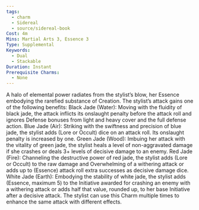```yaml
---
tags:
  - charm
  - Sidereal
  - source/sidereal-book
Cost: 4m
Mins: Martial Arts 3, Essence 3
Type: Supplemental
Keywords:
  - Dual
  - Stackable
Duration: Instant
Prerequisite Charms:
  - None
---
```

A halo of elemental power radiates from the stylist’s blow, her Essence embodying the rarefied substance of Creation. The stylist’s attack gains one of the following benefits: Black Jade (Water): Moving with the fluidity of black jade, the attack inflicts its onslaught penalty before the attack roll and ignores Defense bonuses from light and heavy cover and the full defense action. Blue Jade (Air): Striking with the swiftness and precision of blue jade, the stylist adds (Lore or Occult) dice on an attack roll. Its onslaught penalty is increased by one. Green Jade (Wood): Imbuing her attack with the vitality of green jade, the stylist heals a level of non-aggravated damage if she crashes or deals 3+ levels of decisive damage to an enemy. Red Jade (Fire): Channeling the destructive power of red jade, the stylist adds (Lore or Occult) to the raw damage and Overwhelming of a withering attack or adds up to (Essence) attack roll extra successes as decisive damage dice. White Jade (Earth): Embodying the stability of white jade, the stylist adds (Essence, maximum 5) to the Initiative awarded for crashing an enemy with a withering attack or adds half that value, rounded up, to her base Initiative after a decisive attack. The stylist can use this Charm multiple times to enhance the same attack with different effects.